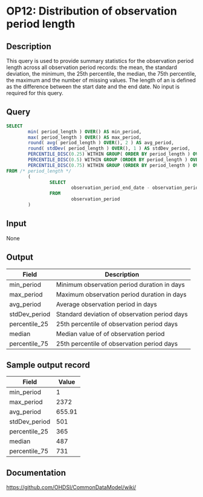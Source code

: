# OP12: Distribution of observation period length

## Description
This query is used to provide summary statistics for the observation period length across all observation period records: the mean, the standard deviation, the minimum, the 25th percentile, the median, the 75th percentile, the maximum and the number of missing values. The length of an is defined as the difference between the start date and the end date. No input is required for this query.

## Query
```sql
SELECT
        min( period_length ) OVER() AS min_period,
        max( period_length ) OVER() AS max_period,
        round( avg( period_length ) OVER(), 2 ) AS avg_period,
        round( stdDev( period_length ) OVER(), 1 ) AS stdDev_period,
        PERCENTILE_DISC(0.25) WITHIN GROUP( ORDER BY period_length ) OVER() AS percentile_25,
        PERCENTILE_DISC(0.5) WITHIN GROUP (ORDER BY period_length ) OVER() AS median,
        PERCENTILE_DISC(0.75) WITHIN GROUP (ORDER BY period_length ) OVER() AS percentile_75
FROM /* period_length */
        (
                SELECT
                        observation_period_end_date - observation_period_start_date + 1 AS period_length
                FROM
                        observation_period
        )
```

## Input

None

## Output

| Field |  Description |
| --- | --- |
| min_period | Minimum observation period duration in days |
| max_period | Maximum observation period duration in days |
| avg_period | Average observation period in days |
| stdDev_period | Standard deviation of observation period days |
| percentile_25 | 25th percentile of observation period days |
| median | Median value of of observation period |
| percentile_75 | 25th percentile of observation period days  |

## Sample output record

|  Field |  Value |
| --- | --- |
|  min_period |  1 |
|  max_period |  2372 |
|  avg_period |  655.91 |
|  stdDev_period |  501 |
|  percentile_25 |  365 |
|  median |  487 |
|  percentile_75 |  731 |

## Documentation
https://github.com/OHDSI/CommonDataModel/wiki/
